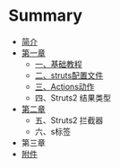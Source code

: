 # Summary

* [简介](README.md)
* [第一章](di-yi-zhang.md)
  * [一、基础教程](di-yi-zhang/yi-3001-ji-chu-jiao-cheng.md)
  * [二、struts配置文件](di-yi-zhang/er-3001-struts-pei-zhi-wen-jian.md)
  * [三、Actions动作](di-yi-zhang/san-3001-actions-dong-zuo.md)
  * 四、Struts2 结果类型
* [第二章](di-er-zhang.md)
  * 五、Struts2 拦截器
  * 六、s标签
* 第三章
* [附件](fu-jian.md)

